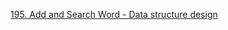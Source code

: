 [195. Add and Search Word - Data structure design](https://leetcode.com/problems/add-and-search-word-data-structure-design/)
